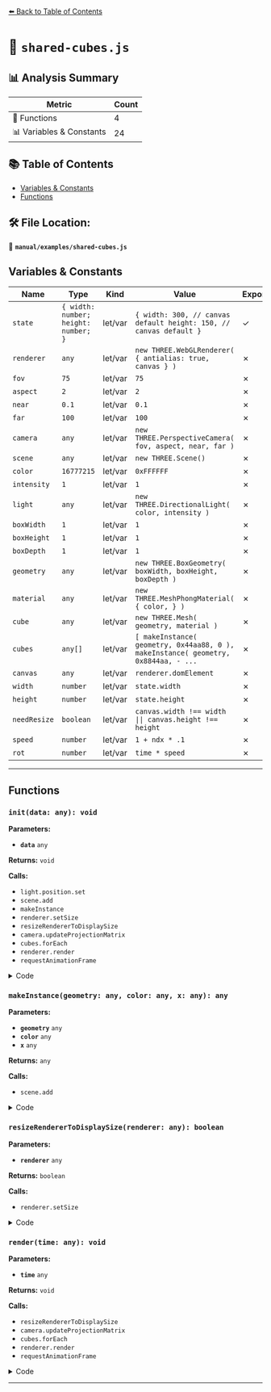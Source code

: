 [⬅️ Back to Table of Contents](../../index.md)

# 📄 `shared-cubes.js`

## 📊 Analysis Summary

| Metric | Count |
|--------|-------|
| 🔧 Functions | 4 |
| 📊 Variables & Constants | 24 |

## 📚 Table of Contents

- [Variables & Constants](#variables-constants)
- [Functions](#functions)

## 🛠️ File Location:
📂 **`manual/examples/shared-cubes.js`**

## Variables & Constants

| Name | Type | Kind | Value | Exported |
|------|------|------|-------|----------|
| `state` | `{ width: number; height: number; }` | let/var | `{ width: 300, // canvas default height: 150, // canvas default }` | ✓ |
| `renderer` | `any` | let/var | `new THREE.WebGLRenderer( { antialias: true, canvas } )` | ✗ |
| `fov` | `75` | let/var | `75` | ✗ |
| `aspect` | `2` | let/var | `2` | ✗ |
| `near` | `0.1` | let/var | `0.1` | ✗ |
| `far` | `100` | let/var | `100` | ✗ |
| `camera` | `any` | let/var | `new THREE.PerspectiveCamera( fov, aspect, near, far )` | ✗ |
| `scene` | `any` | let/var | `new THREE.Scene()` | ✗ |
| `color` | `16777215` | let/var | `0xFFFFFF` | ✗ |
| `intensity` | `1` | let/var | `1` | ✗ |
| `light` | `any` | let/var | `new THREE.DirectionalLight( color, intensity )` | ✗ |
| `boxWidth` | `1` | let/var | `1` | ✗ |
| `boxHeight` | `1` | let/var | `1` | ✗ |
| `boxDepth` | `1` | let/var | `1` | ✗ |
| `geometry` | `any` | let/var | `new THREE.BoxGeometry( boxWidth, boxHeight, boxDepth )` | ✗ |
| `material` | `any` | let/var | `new THREE.MeshPhongMaterial( { color, } )` | ✗ |
| `cube` | `any` | let/var | `new THREE.Mesh( geometry, material )` | ✗ |
| `cubes` | `any[]` | let/var | `[ makeInstance( geometry, 0x44aa88, 0 ), makeInstance( geometry, 0x8844aa, - ...` | ✗ |
| `canvas` | `any` | let/var | `renderer.domElement` | ✗ |
| `width` | `number` | let/var | `state.width` | ✗ |
| `height` | `number` | let/var | `state.height` | ✗ |
| `needResize` | `boolean` | let/var | `canvas.width !== width \|\| canvas.height !== height` | ✗ |
| `speed` | `number` | let/var | `1 + ndx * .1` | ✗ |
| `rot` | `number` | let/var | `time * speed` | ✗ |


---

## Functions

### `init(data: any): void`

**Parameters:**

- **`data`** `any`

**Returns:** `void`

**Calls:**

- `light.position.set`
- `scene.add`
- `makeInstance`
- `renderer.setSize`
- `resizeRendererToDisplaySize`
- `camera.updateProjectionMatrix`
- `cubes.forEach`
- `renderer.render`
- `requestAnimationFrame`

<details><summary>Code</summary>

```typescript
export function init( data ) { /* eslint-disable-line no-unused-vars */

	const { canvas } = data;
	const renderer = new THREE.WebGLRenderer( { antialias: true, canvas } );

	state.width = canvas.width;
	state.height = canvas.height;

	const fov = 75;
	const aspect = 2; // the canvas default
	const near = 0.1;
	const far = 100;
	const camera = new THREE.PerspectiveCamera( fov, aspect, near, far );
	camera.position.z = 4;

	const scene = new THREE.Scene();

	{

		const color = 0xFFFFFF;
		const intensity = 1;
		const light = new THREE.DirectionalLight( color, intensity );
		light.position.set( - 1, 2, 4 );
		scene.add( light );

	}

	const boxWidth = 1;
	const boxHeight = 1;
	const boxDepth = 1;
	const geometry = new THREE.BoxGeometry( boxWidth, boxHeight, boxDepth );

	function makeInstance( geometry, color, x ) {

		const material = new THREE.MeshPhongMaterial( {
			color,
		} );

		const cube = new THREE.Mesh( geometry, material );
		scene.add( cube );

		cube.position.x = x;

		return cube;

	}

	const cubes = [
		makeInstance( geometry, 0x44aa88, 0 ),
		makeInstance( geometry, 0x8844aa, - 2 ),
		makeInstance( geometry, 0xaa8844, 2 ),
	];

	function resizeRendererToDisplaySize( renderer ) {

		const canvas = renderer.domElement;
		const width = state.width;
		const height = state.height;
		const needResize = canvas.width !== width || canvas.height !== height;
		if ( needResize ) {

			renderer.setSize( width, height, false );

		}

		return needResize;

	}

	function render( time ) {

		time *= 0.001;

		if ( resizeRendererToDisplaySize( renderer ) ) {

			camera.aspect = state.width / state.height;
			camera.updateProjectionMatrix();

		}

		cubes.forEach( ( cube, ndx ) => {

			const speed = 1 + ndx * .1;
			const rot = time * speed;
			cube.rotation.x = rot;
			cube.rotation.y = rot;

		} );

		renderer.render( scene, camera );

		requestAnimationFrame( render );

	}

	requestAnimationFrame( render );

}
```
</details>

### `makeInstance(geometry: any, color: any, x: any): any`

**Parameters:**

- **`geometry`** `any`
- **`color`** `any`
- **`x`** `any`

**Returns:** `any`

**Calls:**

- `scene.add`

<details><summary>Code</summary>

```typescript
function makeInstance( geometry, color, x ) {

		const material = new THREE.MeshPhongMaterial( {
			color,
		} );

		const cube = new THREE.Mesh( geometry, material );
		scene.add( cube );

		cube.position.x = x;

		return cube;

	}
```
</details>

### `resizeRendererToDisplaySize(renderer: any): boolean`

**Parameters:**

- **`renderer`** `any`

**Returns:** `boolean`

**Calls:**

- `renderer.setSize`

<details><summary>Code</summary>

```typescript
function resizeRendererToDisplaySize( renderer ) {

		const canvas = renderer.domElement;
		const width = state.width;
		const height = state.height;
		const needResize = canvas.width !== width || canvas.height !== height;
		if ( needResize ) {

			renderer.setSize( width, height, false );

		}

		return needResize;

	}
```
</details>

### `render(time: any): void`

**Parameters:**

- **`time`** `any`

**Returns:** `void`

**Calls:**

- `resizeRendererToDisplaySize`
- `camera.updateProjectionMatrix`
- `cubes.forEach`
- `renderer.render`
- `requestAnimationFrame`

<details><summary>Code</summary>

```typescript
function render( time ) {

		time *= 0.001;

		if ( resizeRendererToDisplaySize( renderer ) ) {

			camera.aspect = state.width / state.height;
			camera.updateProjectionMatrix();

		}

		cubes.forEach( ( cube, ndx ) => {

			const speed = 1 + ndx * .1;
			const rot = time * speed;
			cube.rotation.x = rot;
			cube.rotation.y = rot;

		} );

		renderer.render( scene, camera );

		requestAnimationFrame( render );

	}
```
</details>


---